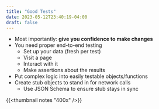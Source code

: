 ```yaml
---
title: "Good Tests"
date: 2023-05-12T23:40:19-04:00
draft: false
---
```


* Most importantly: **give you confidence to make changes**
* You need proper end-to-end testing
  * Set up your data (fresh per test)
  * Visit a page
  * Interact with it
  * Make assertions about the results
* Put complex logic into easily testable objects/functions
* Create stub objects to stand in for network calls
  * Use JSON Schema to ensure stub stays in sync

{{<thumbnail notes "400x" />}}
